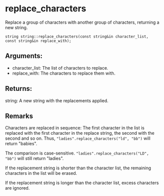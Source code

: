 # replace_characters
Replace a group of characters with another group of characters, returning a new string.

`string string::replace_characters(const string&in character_list, const string&in replace_with);`

## Arguments:
* character_list: The list of characters to replace.
* replace_with: The characters to replace them with.

## Returns:
string: A new string with the replacements applied.

## Remarks
Characters are replaced in sequence: The first character in the list is replaced with the first character in the replace string, the second with the second and so on. Thus, `"ladies".replace_characters("ld", "bb")` will return "babies".

The comparison is case-sensitive. `"ladies".replace_characters("LD", "bb")` will still return "ladies".

If the replacement string is shorter than the character list, the remaining characters in the list will be erased.

If the replacement string is longer than the character list, excess characters are ignored.
